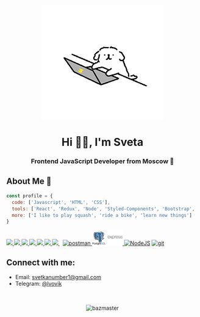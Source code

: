 <div align="center">
  <img src="https://github.com/SvetlanaLvova/SvetlanaLvova/blob/main/assets/dog.gif" alt="header"/>
</div>

<h1 align="center">Hi 👋😄, I'm Sveta</h1>
<h3 align="center">Frontend JavaScript Developer from Moscow 🧚</h3>

## About Me 🤩
```javascript
const profile = {
  code: ['Javascript', 'HTML', 'CSS'],
  tools: ['React', 'Redux', 'Node', 'Styled-Components', 'Bootstrap', 'Jest', 'Postman'],
  more: ['I like to play squash', 'ride a bike', 'learn new things']
}
```

<p align="left"> 
    <a href="https://reactjs.org/" target="_blank"> <img src="https://img.icons8.com/color/48/000000/react-native.png"/> </a>
    <a href="https://redux.js.org" target="_blank"> <img src="https://img.icons8.com/color/48/000000/redux.png"/> </a>
    <a href="https://developer.mozilla.org/en-US/docs/Web/JavaScript" target="_blank"> <img src="https://img.icons8.com/color/48/000000/javascript.png"/> </a> 
    <a href="https://www.w3.org/html/" target="_blank"> <img src="https://img.icons8.com/color/48/000000/html-5.png"/> </a> 
    <a href="https://www.w3schools.com/css/" target="_blank"> <img src="https://img.icons8.com/color/48/000000/css3.png"/> </a> 
    <a href="https://getbootstrap.com" target="_blank"> <img src="https://img.icons8.com/color/48/000000/bootstrap.png"/> </a> 
    <a style="padding-right:8px;" href="https://nodejs.org" target="_blank"> <img src="https://img.icons8.com/color/48/000000/nodejs.png"/> </a> 
    <a href="https://postman.com" target="_blank"> <img src="https://www.vectorlogo.zone/logos/getpostman/getpostman-icon.svg" alt="postman" width="45" height="45"/> </a>  
    <a href="https://www.postgresql.org" title="PostgreSQL"><img src="https://raw.githubusercontent.com/devicons/devicon/master/icons/postgresql/postgresql-original-wordmark.svg" alt="postgresql" width="36" height="36"/></a>
    <a href="https://expressjs.com" target="_blank"> <img src="https://raw.githubusercontent.com/devicons/devicon/master/icons/express/express-original-wordmark.svg" alt="express" width="40" height="40"/> </a>
    <a href="https://nodejs.org/en/" target="_blank" rel="noreferrer"><img src="https://raw.githubusercontent.com/danielcranney/readme-generator/main/public/icons/skills/nodejs-colored.svg" width="36" height="36" alt="NodeJS" /></a>
    <a href="https://git-scm.com/" target="_blank" rel="noreferrer"> <img src="https://www.vectorlogo.zone/logos/git-scm/git-scm-icon.svg" alt="git" width="36" height="36"/> </a>
</p>
</p>

## Connect with me:
<p align="left">

- Email: [svetkanumber1@gmail.com](https://gmail.com)
- Telegram: [@lvovik](https://t.me/lvovik/)

<br>
<p align="center">
  <img align="center" src="https://capsule-render.vercel.app/api?type=soft&color=gradient&text=You can see my projects in pinned repositories!&fontSize=36&animation=twinkling" alt="bazmaster" />
</p>

</p>
